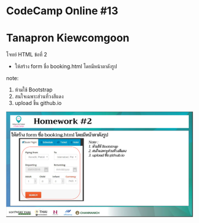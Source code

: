 # CodeCamp Online #13

# Tanapron Kiewcomgoon

โจทย์ HTML ข้อที่ 2
- ให้สร้าง form ชื่อ booking.html โดยมีหน้าตาดังรูป

note: 
1. ห้ามใช้ Bootstrap
2. สนใจเฉพาะส่วนที่วงสีแดง
3. upload ขึ้น github.io

![pic](Homework_HTML2.png)